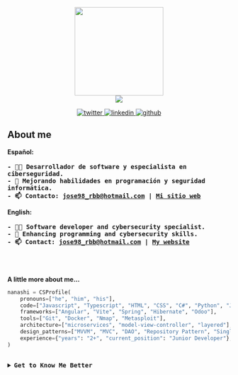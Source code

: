 <p align="center">
  <img src="https://github.com/nanashi-eth/nanashi-eth/assets/148278933/2c94e4c9-7d7c-4edd-99c9-acd6bc852fab" width="200" /> <br>
  <img src="https://readme-typing-svg.demolab.com?font=Fira+Code&weight=500&duration=3000&pause=2000&color=FF6E96&center=true&vCenter=true&random=false&width=435&lines=Software+Developer;Cybersecurity+Enthusiast" />

<p align="center">
  <a href="https://twitter.com/nanashi-eth">
    <img src="https://img.shields.io/twitter/follow/nanashi-eth?style=social" alt="twitter" />
  </a>
  <a href="https://www.linkedin.com/in/nanashi-eth/">
    <img src="https://img.shields.io/badge/nanashi--eth-blue?style=flat-square&logo=linkedin&link=https%3A%2F%2Fwww.linkedin.com%2Fin%2Fnanashi-eth%2F" alt="linkedin" />
  </a>
  <a href="https://github.com/nanashi-eth">
    <img src="https://img.shields.io/github/followers/nanashi-eth?label=follow&style=social" alt="github" />
  </a>
</p>

<h2>About me</h2>
<p align="left">
  <strong>Español:</strong><br><br>
  <samp><b>
    - 👨‍💻 Desarrollador de software y especialista en ciberseguridad.<br>
    - 🌱 Mejorando habilidades en programación y seguridad informática.<br>
    - 📫 Contacto: <a href="mailto:jose98_rbb@hotmail.com">jose98_rbb@hotmail.com</a> | <a href="https://nanashi-eth.github.io/">Mi sitio web</a>
  </b></samp>
</p>

<p align="left">
  <strong>English:</strong><br><br>
  <samp><b>
    - 👨‍💻 Software developer and cybersecurity specialist.<br>
    - 🌱 Enhancing programming and cybersecurity skills.<br>
    - 📫 Contact: <a href="mailto:jose98_rbb@hotmail.com">jose98_rbb@hotmail.com</a> | <a href="https://nanashi-eth.github.io/">My website</a>
  </b></samp>
</p><br><br>

<strong>A little more about me...</strong>

```python
nanashi = CSProfile(
    pronouns=["he", "him", "his"],
    code=["Javascript", "Typescript", "HTML", "CSS", "C#", "Python", "Java", "PHP", "SQL"],
    frameworks=["Angular", "Vite", "Spring", "Hibernate", "Odoo"],
    tools=["Git", "Docker", "Nmap", "Metasploit"],
    architecture=["microservices", "model-view-controller", "layered"],
    design_patterns=["MVVM", "MVC", "DAO", "Repository Pattern", "Singleton Pattern", "Factory Pattern"],
    experience={"years": "2+", "current_position": "Junior Developer"},
)
```
## 
<details>
<summary><samp><b>Get to Know Me Better </b></samp></summary>

<h2>Stats</h2>

<p align="center">
  <img alt="stats" height=200 src="https://streak-stats.demolab.com?user=nanashi-eth&theme=dracula&hide_border=true&border_radius=0&date_format=j%20M%5B%20Y%5D&mode=weekly&background=0D1117" />
  <img alt="Github Stats" height=200 src="https://github-readme-stats-beryl-zeta.vercel.app/api?username=nanashi-eth&hide=issues&show_icons=true&theme=dracula&border_radius=15&bg_color=0D1117&hide_border=true&border_radius=0" />
  <img  alt="graph" src="https://github-readme-activity-graph.vercel.app/graph?username=nanashi-eth&theme=dracula&bg_color=0D1117&hide_border=true" width="91%" />
</p>

<p align ="center">
    <img alt="Github Trophies" width=100% src="https://github-profile-trophy.vercel.app/?username=nanashi-eth&theme=oldie&rank=SECRET,SSS,SS,S,AAA,AA,A,B&no-frame=true&no-bg=true" />
    <img  width=100% src="https://stats.dooboo.io/api/github-stats-advanced?login=nanashi-eth" width="550" />
</p>

<br><br>

<h2>Skills</h2>
  <p>
    <img alt="TypeScript" src="https://img.shields.io/badge/-TypeScript-007ACC?style=flat-square&logo=typescript&logoColor=white" />
    <img alt="HTML5" src="https://img.shields.io/badge/-HTML5-E34F26?style=flat-square&logo=html5&logoColor=white" />
    <img alt="Sass" src="https://img.shields.io/badge/-Sass-CC6699?style=flat-square&logo=sass&logoColor=white" />
    <img alt="Java" src="https://github.com/nanashi-eth/nanashi-eth/assets/148278933/f798c5c8-fad9-496b-8c12-3cd838ecc046" />
    <img alt="Python" src="https://img.shields.io/badge/Python-%23376D9D?style=flat-square&logo=python&logoColor=white&labelColor=%23376D9D" />
    <img alt="CSharp" src="https://github.com/nanashi-eth/nanashi-eth/assets/148278933/554eaf2f-459a-43c2-9d13-09a5cd988b9d" />
    <img alt="PHP" src="https://img.shields.io/badge/PHP-%23787CB4?style=flat-square&logo=php&logoColor=white&labelColor=%23787CB4" />
    <img alt="Angular" src="https://img.shields.io/badge/-Angular-DD0031?style=flat-square&logo=angular&logoColor=white" />
    <img alt="Vue.js" src="https://img.shields.io/badge/Vue.js-%234FC08D?style=flat-square&logo=vuedotjs&logoColor=white&labelColor=%234FC08D" />
    <img alt="Bootstrap" src="https://img.shields.io/badge/Bootstrap-%237952B3?style=flat-square&logo=bootstrap&logoColor=white&labelColor=%237952B3" />
    <img alt="JQuery" src="https://img.shields.io/badge/JQuery-%230769AD?style=flat-square&logo=jquery&logoColor=white&labelColor=%230769AD" />
    <img alt="JWT" src="https://img.shields.io/badge/JWT-%23000000?style=flat-square&logo=jsonwebtokens&logoColor=white&labelColor=%23000000" />
    <img alt="Spring Boot" src="https://img.shields.io/badge/Spring%20Boot-%236DB33F?style=flat-square&logo=spring&logoColor=white&labelColor=%236DB33F" />
    <img alt="Spring Security" src="https://img.shields.io/badge/Spring%20Security-%236DB33F?style=flat-square&logo=springsecurity&logoColor=white&labelColor=%236DB33F" />
    <img alt=".NET" src="https://img.shields.io/badge/.NET-%23765adc?style=flat-square&logo=dotnet&logoColor=white&labelColor=%23765adc" />
    <img alt="Odoo" src="https://img.shields.io/badge/Odoo-%23A54C8D?style=flat-square&logo=odoo&logoColor=white&labelColor=%23A54C8D" />
    <img alt="Git" src="https://img.shields.io/badge/Git-%23F05032?logo=git&logoColor=white" />
    <img alt="Github" src="https://img.shields.io/badge/Github-%23181717?logo=github&logoColor=white" />
    <img alt="NPM" src="https://img.shields.io/badge/-NPM-CB3837?style=flat-square&logo=npm&logoColor=white" />
    <img alt="Docker" src="https://img.shields.io/badge/-Docker-46a2f1?style=flat-square&logo=docker&logoColor=white" />
    <img alt="PostgreSQL" src="https://img.shields.io/badge/PostgreSQL-%2331648C?style=flat-square&logo=postgresql&logoColor=white&labelColor=%2331648C" />
    <img alt="MySQL" src="https://img.shields.io/badge/MySQL-%23DE8A00?style=flat-square&logo=mysql&logoColor=white&labelColor=%23DE8A00" />
    <img alt="Oracle Database" src="https://img.shields.io/badge/Oracle%20Database-%23E33A3D?style=flat-square&logo=oracle&logoColor=white&labelColor=%23E33A3D" />
    <img alt="Linux" src="https://img.shields.io/badge/Linux-%23FCC624?style=flat-square&logo=linux&logoColor=black&labelColor=%23FCC624" />
    <img alt="Windows" src="https://github.com/nanashi-eth/nanashi-eth/assets/148278933/490120ed-6102-4af9-a1f1-f54b91a2b00c" />
    <img alt="Metasploit" src="https://img.shields.io/badge/Metasploit-%232596CD?style=flat-square&logo=metasploit&logoColor=white&labelColor=%232596CD" />
    <img alt="Nmap" src="https://github.com/nanashi-eth/nanashi-eth/assets/148278933/59ec24d6-a15b-4e5a-a9db-e375b86ae651" />
    <img alt="Bash" src="https://img.shields.io/badge/Bash-%234EAA25?style=flat-square&logo=gnubash&logoColor=white&labelColor=%234EAA25" />
    <img alt="VirtualBox" src="https://img.shields.io/badge/VirtualBox-%23183A61?style=flat-square&logo=virtualbox&logoColor=white&labelColor=%23183A61" />
    <img alt="VMware" src="https://img.shields.io/badge/VMware-%23607078?style=flat-square&logo=vmware&logoColor=white&labelColor=%23607078" />
  </p>

<p align="center">
<!--START_SECTION:waka-->

```rust
From: 10 July 2024 - To: 09 August 2024

Total Time: 12 hrs 54 mins

Vue.js       8 hrs 3 mins    ███████████████░░░░░░░░░░   60.34 %
JavaScript   2 hrs 6 mins    ████░░░░░░░░░░░░░░░░░░░░░   15.77 %
Markdown     1 hr 36 mins    ███░░░░░░░░░░░░░░░░░░░░░░   12.06 %
JSON         41 mins         █▒░░░░░░░░░░░░░░░░░░░░░░░   05.13 %
Other        26 mins         ▓░░░░░░░░░░░░░░░░░░░░░░░░   03.30 %
```

<!--END_SECTION:waka-->
</p>

<br><br>

<p >
  <img align="left" src="https://spotify-recently-played-readme.vercel.app/api?user=1164472761&width=550&count=3" />
  <img width="550" src="https://spotify-github-profile.kittinanx.com/api/view?uid=1164472761&cover_image=false&theme=default&show_offline=true&background_color=121212&interchange=true&bar_color=53b14f&bar_color_cover=false" />

  <pre align="center" width="1000"> 
    <b>
      💼 Full stack Dev • Cybersecurity Specialist
      💻 System programming languages • DevOps
      ⚽ Soccer • Volleyball • Running • Gym
      🎮 Music • Games • Anime • Code • Art
      🐾 Luna & Ana  •  Curro  🦜
    </b>
  </pre>
<p/>

<br/>
<br/>

<p align="center">
  <samp>
  Check out my repos ⬇️  
  </samp>
</p>
